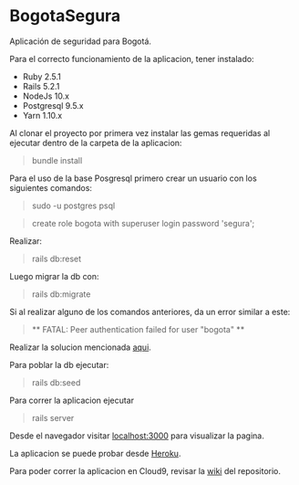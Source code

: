 # BogotaSegura
Aplicación de seguridad para Bogotá.

Para el correcto funcionamiento de la aplicacion, tener instalado:

* Ruby 2.5.1
* Rails 5.2.1
* NodeJs 10.x
* Postgresql 9.5.x
* Yarn 1.10.x

Al clonar el proyecto por primera vez instalar las gemas requeridas al ejecutar dentro de la carpeta de la aplicacion:

> bundle install

Para el uso de la base Posgresql primero crear un usuario con los siguientes comandos:

> sudo -u postgres psql

> create role bogota with superuser login password 'segura';

Realizar:

> rails db:reset

Luego migrar la db con:

> rails db:migrate

Si al realizar alguno de los comandos anteriores, da un error similar a este:

> ** FATAL:  Peer authentication failed for user "bogota"
** 

Realizar la solucion mencionada [aqui](https://askubuntu.com/questions/820792/peer-authentication-failed-for-user-with-all-privileges-in-postgres-9-5).

Para poblar la db ejecutar:

> rails db:seed

Para correr la aplicacion ejecutar

> rails server

Desde el navegador visitar
[localhost:3000](localhost:3000)
para visualizar la pagina.

La aplicacion se puede probar desde [Heroku](https://bogotasegura2018.herokuapp.com/).

Para poder correr la aplicacion en Cloud9, revisar la [wiki](https://github.com/jsalcinar/BogotaSegura/wiki/Preparar-Cloud9-para-el-uso-de-la-aplicacion.) del repositorio.
